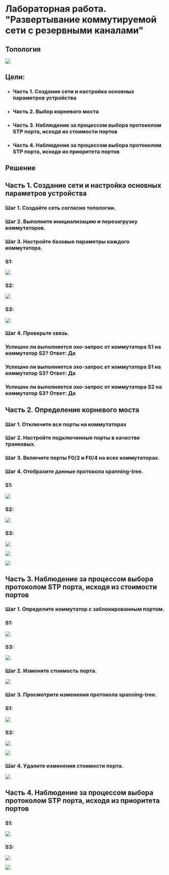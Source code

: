 # **Лабораторная работа. "Развертывание коммутируемой сети с резервными каналами"**
## **Топология** 
![](https://github.com/ivanbondarev1/Otus/blob/main/DZ7/Топология.png?raw=true)

## **Цели:**
+ ### Часть 1. Создание сети и настройка основных параметров устройства
+ ### Часть 2. Выбор корневого моста
+ ### Часть 3. Наблюдение за процессом выбора протоколом STP порта, исходя из стоимости портов
+ ### Часть 4. Наблюдение за процессом выбора протоколом STP порта, исходя из приоритета портов



## **Решение**
## **Часть 1. Создание сети и настройка основных параметров устройства**

### **Шаг 1. Создайте сеть согласно топологии.**
### **Шаг 2. Выполните инициализацию и перезагрузку коммутаторов.**

### **Шаг 3. Настройте базовые параметры каждого коммутатора.**

### S1:

![](https://github.com/ivanbondarev1/Otus/blob/main/DZ7/S1(стандарт).png?raw=true)

### S2:

![](https://github.com/ivanbondarev1/Otus/blob/main/DZ7/S2(стандарт).png?raw=true)

### S3:

![](https://github.com/ivanbondarev1/Otus/blob/main/DZ7/S3(стандарт).png?raw=true)

### **Шаг 4. Проверьте связь.**



### Успешно ли выполняется эхо-запрос от коммутатора S1 на коммутатор S2? **Ответ:** Да

### Успешно ли выполняется эхо-запрос от коммутатора S1 на коммутатор S3? **Ответ:** Да

### Успешно ли выполняется эхо-запрос от коммутатора S2 на коммутатор S3? **Ответ:** Да


## **Часть 2. Определение корневого моста**
### **Шаг 1. Отключите все порты на коммутаторах**
### **Шаг 2. Настройте подключенные порты в качестве транковых.**
### **Шаг 3. Включите порты F0/2 и F0/4 на всех коммутаторах.**
### **Шаг 4. Отобразите данные протокола spanning-tree.**

### S1:

![](https://github.com/ivanbondarev1/Otus/blob/main/DZ7/sh_span(S1).png?raw=true)

### S2:

![](https://github.com/ivanbondarev1/Otus/blob/main/DZ7/sh_span(S2).png?raw=true)

### S3:

![](https://github.com/ivanbondarev1/Otus/blob/main/DZ7/sh_span(S3).png?raw=true)

![](https://github.com/ivanbondarev1/Otus/blob/main/DZ7/схема1.png?raw=true)

![](https://github.com/ivanbondarev1/Otus/blob/main/DZ7/Lab___Building_a_Switched_Network_with_Redundant_Links-1801-cf158d.docx%20-%20Word%2008.11.2022%2018_52_03.png?raw=true)




## **Часть 3. Наблюдение за процессом выбора протоколом STP порта, исходя из стоимости портов**

### **Шаг 1. Определите коммутатор с заблокированным портом.**

### S1:

![](https://github.com/ivanbondarev1/Otus/blob/main/DZ7/sh_span(S1).png?raw=true)

### S3:

![](https://github.com/ivanbondarev1/Otus/blob/main/DZ7/sh_span(S3).png?raw=true)

### **Шаг 2. Измените стоимость порта.**

![](https://github.com/ivanbondarev1/Otus/blob/main/DZ7/int_cost.png?raw=true)

### **Шаг 3. Просмотрите изменения протокола spanning-tree.**

### S1:

![](https://github.com/ivanbondarev1/Otus/blob/main/DZ7/sh_span(S1_8).png?raw=true)

### S3:

![](https://github.com/ivanbondarev1/Otus/blob/main/DZ7/sh_span(S3_8).png?raw=true)

![](https://github.com/ivanbondarev1/Otus/blob/main/DZ7/S1-S3.png?raw=true)

### **Шаг 4. Удалите изменения стоимости порта.**

![](https://github.com/ivanbondarev1/Otus/blob/main/DZ7/no_span.png?raw=true)

## **Часть 4. Наблюдение за процессом выбора протоколом STP порта, исходя из приоритета портов**

### S1:

![](https://github.com/ivanbondarev1/Otus/blob/main/DZ7/no_sh(S1).png?raw=true)

### S3:

![](https://github.com/ivanbondarev1/Otus/blob/main/DZ7/no_sh(S3).png?raw=true)

![](https://github.com/ivanbondarev1/Otus/blob/main/DZ7/Вопросы.png?raw=true)





